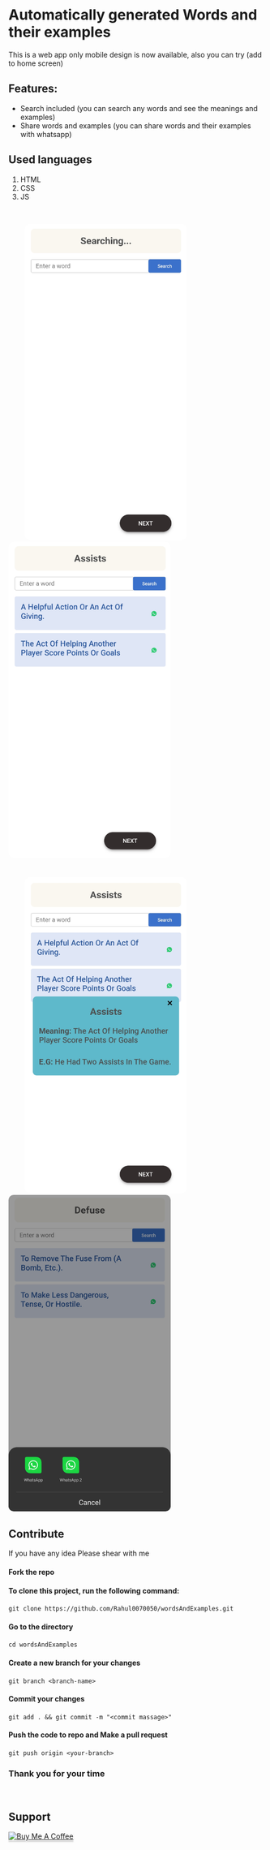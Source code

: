 
# Automatically generated Words and their examples

This is a web app only mobile design is now available, also you can try (add to home screen)

## Features:

* Search included (you can search any words and see the meanings and examples)
* Share words and examples (you can share words and their examples with whatsapp)

## Used languages
 1. HTML
 2. CSS
 3. JS

<br/>

&nbsp;&nbsp;&nbsp;&nbsp;&nbsp;&nbsp;&nbsp;&nbsp;<img src="images/image002.jpg" alt="" style="width: 20rem;height: 39rem;border-radius: 10px;"> &nbsp;&nbsp;&nbsp;&nbsp;&nbsp;&nbsp;&nbsp;&nbsp;
&nbsp;&nbsp;&nbsp;&nbsp;&nbsp;&nbsp;&nbsp;&nbsp;<img src="images/image005.png" alt="" style="width: 20rem;height: 39rem;border-radius: 10px;"> &nbsp;&nbsp;&nbsp;&nbsp;&nbsp;&nbsp;&nbsp;&nbsp;
<br/>
<br/>
<br/>
&nbsp;&nbsp;&nbsp;&nbsp;&nbsp;&nbsp;&nbsp;&nbsp;<img src="images/image001.jpg" alt="" style="width: 20rem;height: 39rem;border-radius: 10px;">&nbsp;&nbsp;&nbsp;&nbsp;&nbsp;&nbsp;&nbsp;&nbsp;
&nbsp;&nbsp;&nbsp;&nbsp;&nbsp;&nbsp;&nbsp;&nbsp;<img src="images/image004.jpg" alt="" style="width: 20rem;height: 39rem;border-radius: 10px;"> &nbsp;&nbsp;&nbsp;&nbsp;&nbsp;&nbsp;&nbsp;&nbsp; 

## Contribute

If you have any idea Please shear with me

#### Fork the repo

#### To clone this project, run the following command:
```git
git clone https://github.com/Rahul0070050/wordsAndExamples.git
```

#### Go to the directory
```git
cd wordsAndExamples
```

#### Create a new branch for your changes
```git
git branch <branch-name>
```

#### Commit your changes
```git
git add . && git commit -m "<commit massage>"
```

#### Push the code to repo and Make a pull request
```git
git push origin <your-branch>
```

### Thank you for your time

<br/>

## Support

<a href="https://www.buymeacoffee.com/rahulor0070050" target="_blank"><img src="https://www.buymeacoffee.com/assets/img/custom_images/purple_img.png" alt="Buy Me A Coffee" style="height: 41px !important;width: 174px !important;box-shadow: 0px 3px 2px 0px rgba(190, 190, 190, 0.5) !important;-webkit-box-shadow: 0px 3px 2px 0px rgba(190, 190, 190, 0.5) !important;" ></a>